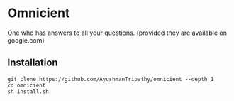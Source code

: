 # Omnicient

One who has answers to all your questions. (provided they are available on google.com)

## Installation

```shell
git clone https://github.com/AyushmanTripathy/omnicient --depth 1
cd omnicient 
sh install.sh
```
